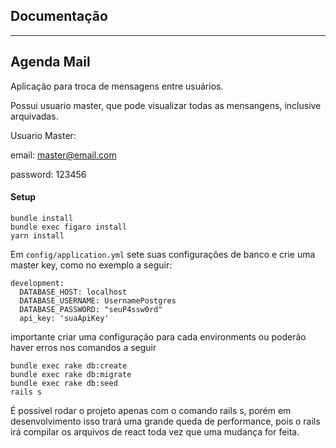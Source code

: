 ## Documentação

---

## **Agenda Mail**

Aplicação para troca de mensagens entre usuários.

Possui usuario master, que pode visualizar todas as mensangens, inclusive arquivadas.

Usuario Master:

email: master@email.com

password: 123456

#### Setup

```
bundle install
bundle exec figaro install
yarn install
```

Em `config/application.yml` sete suas configurações de banco e crie uma master key, como no exemplo a seguir:

```
development:
  DATABASE_HOST: localhost
  DATABASE_USERNAME: UsernamePostgres
  DATABASE_PASSWORD: "seuP4ssw0rd"
  api_key: 'suaApiKey'
```

importante criar uma configuração para cada environments ou poderão haver erros nos comandos a seguir

```
bundle exec rake db:create
bundle exec rake db:migrate
bundle exec rake db:seed
rails s
```

É possivel rodar o projeto apenas com o comando rails s, porém em desenvolvimento isso trará uma grande queda de performance, pois o rails irá compilar os arquivos de react toda vez que uma mudança for feita.
